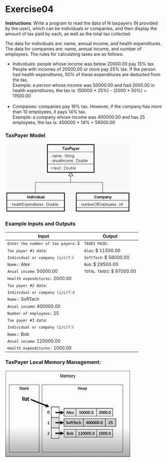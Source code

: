 # Exercise04

**Instructions**: Write a program to read the data of N taxpayers (N provided by the user), which can be individuals or
companies, and then display the amount of tax paid by each, as well as the total tax collected.

The data for individuals are: name, annual income, and health expenditures. The data for companies are: name, annual
income, and number of employees. The rules for calculating taxes are as follows:

- Individuals: people whose income was below 20000.00 pay 15% tax. People with incomes of 20000.00 or more pay 25% tax.
  If the person had health expenditures, 50% of these expenditures are deducted from the tax.<br/>Example: a person
  whose income was 50000.00 and had 2000.00 in health expenditures, the tax is: (50000 * 25%) - (2000 * 50%) = 11500.00
  <br/><br/>
- Companies: companies pay 16% tax. However, if the company has more than 10 employees, it pays 14% tax.
  <br/>Example: a company whose income was 400000.00 and has 25 employees, the tax is: 400000 * 14% = 56000.00

### TaxPayer Model

![Account Model](https://github.com/souzafcharles/Complete-Java-Object-Oriented-Programming-and-Projects/blob/master/Session_K11_Inheritance_and_Polymorphism/Exercise04/tax-payer-model.png)

### Example Inputs and Outputs

| **Input**                           | **Output**                |
|-------------------------------------|---------------------------|
| `Enter the number of tax payers`: 3 | `TAXES PAID:`             |
| `Tax payer #1 data`:                | `Alex`: $ 11500.00        |
| `Individual or company (i/c)?`: i   | `SoftTech`: $ 56000.00    |
| `Name:`: Alex                       | `Bob`: $ 29500.00         |
| `Anual income`:  50000.00           | `TOTAL TAXES`: $ 97000.00 |
| `Health expenditures:` 2000.00      |                           |
| `Tax payer #2 data`:                |                           |
| `Individual or company (i/c)?`: c   |                           |
| `Name:`: SoftTech                   |                           |
| `Anual income`:  400000.00          |                           |
| `Number of employees:` 25           |                           |
| `Tax payer #3 data`:                |                           |
| `Individual or company (i/c)?`: i   |                           |
| `Name:`: Bob                        |                           |
| `Anual income`:  120000.00          |                           |
| `Health expenditures:` 1000.00      |                           |

### TaxPayer Local Memory Management:

![Tax Payer Local Memory Management](https://github.com/souzafcharles/Complete-Java-Object-Oriented-Programming-and-Projects/blob/master/Session_K11_Inheritance_and_Polymorphism/Exercise04/tax-payer-local-memory-management.png)
